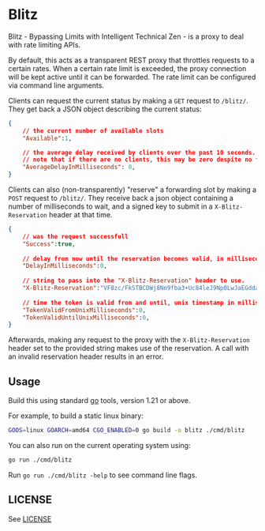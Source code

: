 # Blitz

Blitz - Bypassing Limits with Intelligent Technical Zen - is a proxy to deal with rate limiting APIs.

By default, this acts as a transparent REST proxy that throttles requests to a certain rates.
When a certain rate limit is exceeded, the proxy connection will be kept active until it can be forwarded. 
The rate limit can be configured via command line arguments.

Clients can request the current status by making a `GET` request to `/blitz/`.
They get back a JSON object describing the current status:

```json
{
    // the current number of available slots
    "Available":1,

    // the average delay received by clients over the past 10 seconds.
    // note that if there are no clients, this may be zero despite no free clients.
    "AverageDelayInMilliseconds": 0,
}
```

Clients can also (non-transparently) "reserve" a forwarding slot by making a `POST` request to `/blitz/`. 
They receive back a json object containing a number of milliseconds to wait, and a signed key to submit in a `X-Blitz-Reservation` header at that time.

```json
{
    // was the request successfull
    "Success":true,
    
    // delay from now until the reservation becomes valid, in milliseconds.
    "DelayInMilliseconds":0,
    
    // string to pass into the "X-Blitz-Reservation" header to use.
    "X-Blitz-Reservation":"VF8zc/FkSTBCDWj8Nn9fba3+Uc84leJ9Np0LwJaEGddaHZnw6Q3iV+7UOZrUTuHQW8UStDrbwYojZc4X56nbBMHsIj+MAQAAqfAiP4wBAAA",
    
    // time the token is valid from and until, unix timestamp in milliseconds.
    "TokenValidFromUnixMilliseconds":0,
    "TokenValidUntilUnixMilliseconds":0,
}
```

Afterwards, making any request to the proxy with the `X-Blitz-Reservation` header set to the provided string makes use of the reservation.
A call with an invalid reservation header results in an error.

## Usage

Build this using standard [go](https://go.dev/) tools, version 1.21 or above.

For example, to build a static linux binary:

```bash
GOOS=linux GOARCH=amd64 CGO_ENABLED=0 go build -o blitz ./cmd/blitz
```

You can also run on the current operating system using:

```bash
go run ./cmd/blitz
```

Run `go run ./cmd/blitz -help` to see command line flags.


## LICENSE

See [LICENSE](LICENSE)